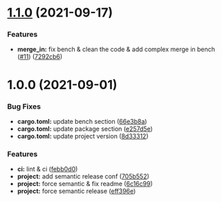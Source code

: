 # [1.1.0](https://github.com/jmfiaschi/json_value_merge/compare/v1.0.0...v1.1.0) (2021-09-17)


### Features

* **merge_in:** fix bench & clean the code & add complex merge in bench ([#11](https://github.com/jmfiaschi/json_value_merge/issues/11)) ([7292cb6](https://github.com/jmfiaschi/json_value_merge/commit/7292cb685b3e8e8484ec2bed3f4e0ef1cc470009))

# 1.0.0 (2021-09-01)


### Bug Fixes

* **cargo.toml:** update bench section ([66e3b8a](https://github.com/jmfiaschi/json_value_merge/commit/66e3b8a0b03c2039c68d661be9a61c472aa0a352))
* **cargo.toml:** update package section ([e257d5e](https://github.com/jmfiaschi/json_value_merge/commit/e257d5eb6d473d25b572f23d6d34e2dedec6e926))
* **cargo.toml:** update project version ([8d33312](https://github.com/jmfiaschi/json_value_merge/commit/8d333120e1acc15771871b8ab57cc2d417a0801f))


### Features

* **ci:** lint & ci ([febb0d0](https://github.com/jmfiaschi/json_value_merge/commit/febb0d0c09aac63a87e89e73aa6ef1e5947eec41))
* **project:** add semantic release conf ([705b552](https://github.com/jmfiaschi/json_value_merge/commit/705b5521ec5ad9b54ebc8e9ede0f376d7f49a645))
* **project:** force semantic & fix readme ([6c16c99](https://github.com/jmfiaschi/json_value_merge/commit/6c16c99c4b77756939ed2b9cdeabba4914469b35))
* **project:** force semantic release ([eff396e](https://github.com/jmfiaschi/json_value_merge/commit/eff396effbde3fe91344114809641b377fd35f7c))
